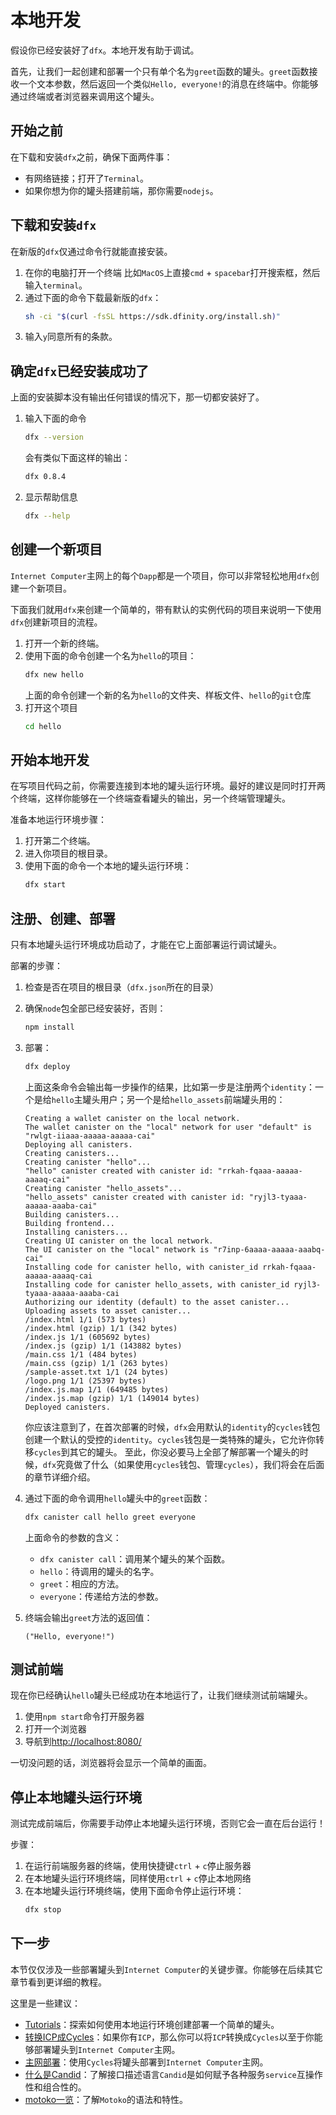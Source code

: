# 本地开发

假设你已经安装好了`dfx`。本地开发有助于调试。

首先，让我们一起创建和部署一个只有单个名为`greet`函数的罐头。`greet`函数接收一个文本参数，然后返回一个类似`Hello, everyone!`的消息在终端中。你能够通过终端或者浏览器来调用这个罐头。

## 开始之前

在下载和安装`dfx`之前，确保下面两件事：

- 有网络链接；打开了`Terminal`。
- 如果你想为你的罐头搭建前端，那你需要`nodejs`。

## 下载和安装`dfx`

在新版的`dfx`仅通过命令行就能直接安装。

1. 在你的电脑打开一个终端
    比如`MacOS`上直接`cmd` + `spacebar`打开搜索框，然后输入`terminal`。
2. 通过下面的命令下载最新版的`dfx`：
    ``` bash
    sh -ci "$(curl -fsSL https://sdk.dfinity.org/install.sh)"
    ```
3. 输入`y`同意所有的条款。

## 确定`dfx`已经安装成功了

上面的安装脚本没有输出任何错误的情况下，那一切都安装好了。

1. 输入下面的命令
    ``` bash
    dfx --version
    ```
    会有类似下面这样的输出：
    ``` bash
    dfx 0.8.4
    ```    
2. 显示帮助信息
    ``` bash
    dfx --help
    ```

## 创建一个新项目

`Internet Computer`主网上的每个`Dapp`都是一个项目，你可以非常轻松地用`dfx`创建一个新项目。

下面我们就用`dfx`来创建一个简单的，带有默认的实例代码的项目来说明一下使用`dfx`创建新项目的流程。

1. 打开一个新的终端。
2. 使用下面的命令创建一个名为`hello`的项目：
    ``` bash
    dfx new hello
    ```
    上面的命令创建一个新的名为`hello`的文件夹、样板文件、`hello`的`git`仓库
3. 打开这个项目
    ``` bash
    cd hello
    ```

## 开始本地开发

在写项目代码之前，你需要连接到本地的罐头运行环境。最好的建议是同时打开两个终端，这样你能够在一个终端查看罐头的输出，另一个终端管理罐头。

准备本地运行环境步骤：

1. 打开第二个终端。
2. 进入你项目的根目录。
3. 使用下面的命令一个本地的罐头运行环境：
    ``` bash
    dfx start
    ```

## 注册、创建、部署

只有本地罐头运行环境成功启动了，才能在它上面部署运行调试罐头。

部署的步骤：

1. 检查是否在项目的根目录（`dfx.json`所在的目录）
2. 确保`node`包全部已经安装好，否则：
    ``` bash
    npm install
    ```
3. 部署：
    ``` bash
    dfx deploy
    ```
    上面这条命令会输出每一步操作的结果，比如第一步是注册两个`identity`：一个是给`hello`主罐头用户；另一个是给`hello_assets`前端罐头用的：

    ``` text
    Creating a wallet canister on the local network.
    The wallet canister on the "local" network for user "default" is "rwlgt-iiaaa-aaaaa-aaaaa-cai"
    Deploying all canisters.
    Creating canisters...
    Creating canister "hello"...
    "hello" canister created with canister id: "rrkah-fqaaa-aaaaa-aaaaq-cai"
    Creating canister "hello_assets"...
    "hello_assets" canister created with canister id: "ryjl3-tyaaa-aaaaa-aaaba-cai"
    Building canisters...
    Building frontend...
    Installing canisters...
    Creating UI canister on the local network.
    The UI canister on the "local" network is "r7inp-6aaaa-aaaaa-aaabq-cai"
    Installing code for canister hello, with canister_id rrkah-fqaaa-aaaaa-aaaaq-cai
    Installing code for canister hello_assets, with canister_id ryjl3-tyaaa-aaaaa-aaaba-cai
    Authorizing our identity (default) to the asset canister...
    Uploading assets to asset canister...
    /index.html 1/1 (573 bytes)
    /index.html (gzip) 1/1 (342 bytes)
    /index.js 1/1 (605692 bytes)
    /index.js (gzip) 1/1 (143882 bytes)
    /main.css 1/1 (484 bytes)
    /main.css (gzip) 1/1 (263 bytes)
    /sample-asset.txt 1/1 (24 bytes)
    /logo.png 1/1 (25397 bytes)
    /index.js.map 1/1 (649485 bytes)
    /index.js.map (gzip) 1/1 (149014 bytes)
    Deployed canisters.
    ```
    你应该注意到了，在首次部署的时候，`dfx`会用默认的`identity`的`cycles`钱包创建一个默认的受控的`identity`。`cycles`钱包是一类特殊的罐头，它允许你转移`cycles`到其它的罐头。
    至此，你没必要马上全部了解部署一个罐头的时候，`dfx`究竟做了什么（如果使用`cycles`钱包、管理`cycles`），我们将会在后面的章节详细介绍。

4. 通过下面的命令调用`hello`罐头中的`greet`函数：
    ``` bash
    dfx canister call hello greet everyone
    ```
    上面命令的参数的含义：

    - `dfx canister call`：调用某个罐头的某个函数。
    - `hello`：待调用的罐头的名字。
    - `greet`：相应的方法。
    - `everyone`：传递给方法的参数。

5. 终端会输出`greet`方法的返回值：
    ``` text
    ("Hello, everyone!")
    ```

## 测试前端

现在你已经确认`hello`罐头已经成功在本地运行了，让我们继续测试前端罐头。

1. 使用`npm start`命令打开服务器
2. 打开一个浏览器
3. 导航到[http://localhost:8080/](http://localhost:8080/)

一切没问题的话，浏览器将会显示一个简单的画面。

## 停止本地罐头运行环境

测试完成前端后，你需要手动停止本地罐头运行环境，否则它会一直在后台运行！

步骤：

1. 在运行前端服务器的终端，使用快捷键`ctrl` + `c`停止服务器
2. 在本地罐头运行环境终端，同样使用`ctrl` + `c`停止本地网络
3. 在本地罐头运行环境终端，使用下面命令停止运行环境：
    ``` bash
    dfx stop
    ```

## 下一步

本节仅仅涉及一些部署罐头到`Internet Computer`的关键步骤。你能够在后续其它章节看到更详细的教程。

这里是一些建议：

- [Tutorials](https://smartcontracts.org/docs/developers-guide/tutorials-intro.html)：探索如何使用本地运行环境创建部署一个简单的罐头。
- [转换ICP成Cycles](https://smartcontracts.org/docs/quickstart/network-quickstart.html#convert-icp)：如果你有`ICP`，那么你可以将`ICP`转换成`Cycles`以至于你能够部署罐头到`Internet Computer`主网。
- [主网部署](https://smartcontracts.org/docs/quickstart/network-quickstart.html)：使用`Cycles`将罐头部署到`Internet Computer`主网。
- [什么是Candid](https://smartcontracts.org/docs/candid-guide/candid-concepts.html)：了解接口描述语言`Candid`是如何赋予各种服务`service`互操作性和组合性的。
- [motoko一览](https://smartcontracts.org/docs/languages/motoko-at-a-glance.html)：了解`Motoko`的语法和特性。